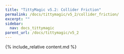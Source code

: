 ```yaml
---
title: "TittyMagic v5.2: Collider Friction"
permalink: /docs/tittymagic/v5_2/collider_friction/
excerpt: ""
sidebar:
  nav: docs_tittymagic
parent_url: /docs/tittymagic/v5_2
---
```


{% include_relative content.md %}
